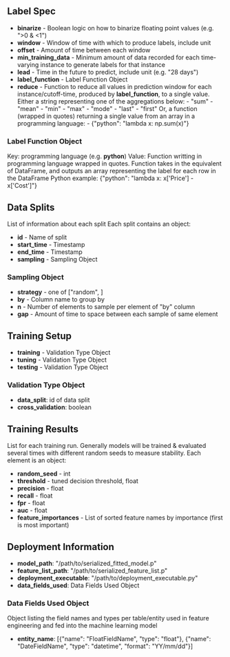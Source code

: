 ## Label Spec
- **binarize** - Boolean logic on how to binarize floating point values (e.g. ">0 & <1")
- **window** - Window of time with which to produce labels, include unit
- **offset** - Amount of time between each window
- **min_training_data** - Minimum amount of data recorded for each time-varying instance to generate labels for that instance
- **lead** - Time in the future to predict, include unit (e.g. "28 days")
- **label_function** - Label Function Object
- **reduce** - Function to reduce all values in prediction window for each
    instance/cutoff-time, produced by **label_function**, to a single value.
    Either a string representing one of the aggregations below:
      - "sum"
      - "mean"
      - "min"
      - "max"
      - "mode"
      - "last"
      - "first"
    Or, a function (wrapped in quotes) returning a single value from an array in a programming language:
      - {"python": "lambda x: np.sum(x)"}


### Label Function Object
Key: programming language (e.g. **python**)
Value: Function writting in programming language wrapped in quotes.
    Function takes in the equivalent of DataFrame, and outputs an array
    representing the label for each row in the DataFrame
Python example:
{"python": "lambda x: x['Price'] - x['Cost']"}


## Data Splits

List of information about each split
Each split contains an object:
- **id** - Name of split
- **start_time** - Timestamp
- **end_time** - Timestamp
- **sampling** - Sampling Object

### Sampling Object
- **strategy** - one of ["random", ]
- **by** - Column name to group by
- **n** - Number of elements to sample per element of "by" column
- **gap** - Amount of time to space between each sample of same element


## Training Setup
- **training** - Validation Type Object
- **tuning** - Validation Type Object
- **testing** -  Validation Type Object

### Validation Type Object
- **data_split**: id of data split
- **cross_validation**: boolean

## Training Results
List for each training run. Generally models will be trained & evaluated
several times with different random seeds to measure stability.
Each element is an object:
- **random_seed** - int
- **threshold** - tuned decision threshold, float
- **precision** - float
- **recall** - float
- **fpr** - float
- **auc** - float
- **feature_importances** - List of sorted feature names by importance (first is most important)


## Deployment Information
- **model_path**: "/path/to/serialized_fitted_model.p"
- **feature_list_path**: "/path/to/serialized_feature_list.p"
- **deployment_executable**: "/path/to/deployment_executable.py"
- **data_fields_used**: Data Fields Used Object

### Data Fields Used Object
Object listing the field names and types per table/entity used in feature engineering and fed into the machine learning model
- **entity_name**: [{"name": "FloatFieldName", "type": "float"},
                    {"name": "DateFieldName", "type": "datetime", "format": "YY/mm/dd"}]

